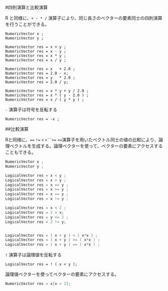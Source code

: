 #四則演算と比較演算

R と同様に、`+ - * /` 演算子により、同じ長さのベクターの要素同士の四則演算を行うことができる。

```
NumericVector x ;
NumericVector y ;

NumericVector res = x + y ;
NumericVector res = x - y ;
NumericVector res = x * y ;
NumericVector res = x / y ;

NumericVector res = x   + 2.0 ;
NumericVector res = 2.0 - x;
NumericVector res = y   * 2.0 ;
NumericVector res = 2.0 / y;

NumericVector res = x * y + y / 2.0 ;
NumericVector res = x * ( y - 2.0 ) ;
NumericVector res = x / ( y * y ) ;
```

`-` 演算子は符号を反転する

```
NumericVector res = -x ;
```

##比較演算

Rと同様に、`==` `!=` `<` `>``>=` `<=`演算子を用いたベクトル同士の値の比較により、論理ベクトルを生成する。論理ベクターを使って、ベクターの要素にアクセスすることもできる。

```cpp
NumericVector x ;
NumericVector y ;

LogicalVector res = x < y ;
LogicalVector res = x > y ;
LogicalVector res = x <= y ;
LogicalVector res = x >= y ;
LogicalVector res = x == y ;
LogicalVector res = x != y ;

LogicalVector res = x < 2 ;
LogicalVector res = 2 > x;
LogicalVector res = y <= 2 ;
LogicalVector res = 2 != y;


LogicalVector res = ( x + y ) < ( x*x ) ;
LogicalVector res = ( x + y ) >= ( x*x ) ;
LogicalVector res = ( x + y ) == ( x*x ) ;
```

`!` 演算子は論理値を反転する
```
LogicalVector res = ! ( x < y );
```


論理値ベクターを使ってベクターの要素にアクセスする。

```cpp
NumericVector res = x[x < 2];
```
